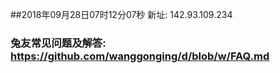 ##2018年09月28日07时12分07秒 新址: 142.93.109.234
### 兔友常见问题及解答: https://github.com/wanggonging/d/blob/w/FAQ.md
